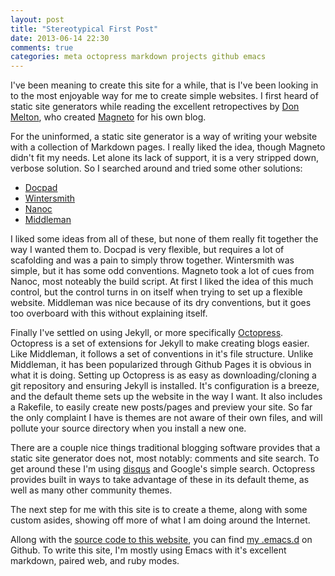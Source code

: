 ```yaml
---
layout: post
title: "Stereotypical First Post"
date: 2013-06-14 22:30
comments: true
categories: meta octopress markdown projects github emacs
---
```


I've been meaning to create this site for a while, that is I've been looking in to the most enjoyable way for me to create simple websites. I first heard of static site generators while reading the excellent retropectives by [Don Melton](http://donmelton.com/), who created [Magneto](https://github.com/donmelton/magneto) for his own blog.

For the uninformed, a static site generator is a way of writing your website with a collection of Markdown pages. I really liked the idea, though Magneto didn't fit my needs. Let alone its lack of support, it is a very stripped down, verbose solution. So I searched around and tried some other solutions:

* [Docpad](http://docpad.org/)
* [Wintersmith](http://wintersmith.io/)
* [Nanoc](http://nanoc.ws/)
* [Middleman](http://middlemanapp.com/)

I liked some ideas from all of these, but none of them really fit together the way I wanted them to. Docpad is very flexible, but requires a lot of scafolding and was a pain to simply throw together. Wintersmith was simple, but it has some odd conventions. Magneto took a lot of cues from Nanoc, most noteably the build script. At first I liked the idea of this much control, but the control turns in on itself when trying to set up a flexible website. Middleman was nice because of its dry conventions, but it goes too overboard with this without explaining itself.

Finally I've settled on using Jekyll, or more specifically [Octopress](http://octopress.org/). Octopress is a set of extensions for Jekyll to make creating blogs easier. Like Middleman, it follows a set of conventions in it's file structure. Unlike Middleman, it has been popularized through Github Pages it is obvious in what it is doing. Setting up Octopress is as easy as downloading/cloning a git repository and ensuring Jekyll is installed. It's configuration is a breeze, and the default theme sets up the website in the way I want. It also includes a Rakefile, to easily create new posts/pages and preview your site. So far the only complaint I have is themes are not aware of their own files, and will pollute your source directory when you install a new one.

There are a couple nice things traditional blogging software provides that a static site generator does not, most notably: comments and site search. To get around these I'm using [disqus](http://disqus.com/) and Google's simple search. Octopress provides built in ways to take advantage of these in its default theme, as well as many other community themes.

The next step for me with this site is to create a theme, along with some custom asides, showing off more of what I am doing around the Internet.

Allong with the [source code to this website](https://github.com/oppenlander/oppenlanderco), you can find [my .emacs.d](https://github.com/oppenlander/.emacs.d) on Github. To write this site, I'm mostly using Emacs with it's excellent markdown, paired web, and ruby modes.

